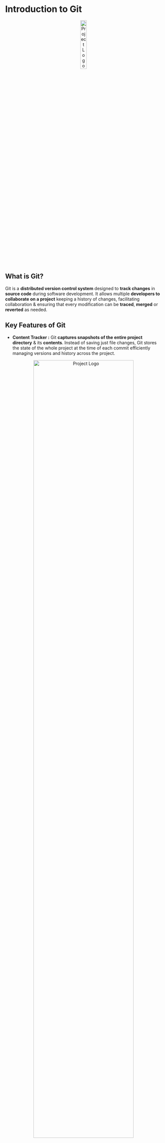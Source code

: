 # Introduction to Git
<div align="center">
    <img src="Diagrams/Git-Logo.png" alt="Project Logo" width=20%>
</div>

## What is Git?
Git is a **distributed version control system** designed to **track changes** in **source code** during software development. It allows multiple **developers to collaborate on a project** keeping a history of changes, facilitating collaboration & ensuring that every modification can be **traced**, **merged** or **reverted** as needed.

## Key Features of Git
- **Content Tracker :** Git **captures snapshots of the entire project directory** & its **contents**. Instead of saving just file changes, Git stores the state of the whole project at the time of each commit efficiently managing versions and history across the project.
<div align="center">
    <img src="Diagrams/Content-Tracker.png" alt="Project Logo" width=80%>
</div>

- **Distributed :** Every developer has a complete **copy of the entire repository** including its history on their own machine.
<div align="center">
    <img src="Diagrams/Distributed.png" alt="Project Logo" width=50%>
</div>

- **Version Control :**  Git tracks changes to files over time allowing us to **go back in time to view**, **manage** & **review the history** of a project. This makes it easy to **restore previous versions** & keep a detailed log of modifications.
<div align="center">
    <img src="Diagrams/Version-Control.png" alt="Project Logo" width=70%>
</div>

- **Branching and Merging :** Git allows developers to work on different features or fixes in parallel through **branches** which can later be merged into the main codebase.
<div align="center">
    <img src="Diagrams/Branching-Merging.png" alt="Project Logo" width=70%>
</div>

## Git Repository Types
Git supports two main types of repositories.
1. **Local Repository**
2. **Remote Repository**

<div align="center">
    <img src="Diagrams/Local-Remote-Repository-Architecture.png" alt="Project Logo" width=90%>
</div>

### 1. Local Repository 
This is a repository stored on our **local machine** where **we can work independently**. Each developer has a complete copy of the project including the **entire version history**. Changes are made **locally** & **can be committed to the local repository** without needing to connect to any **remote server**. In a Local Repository, Git manages changes through **three main areas** :
1. **Working Area**
This is the directory **where we actively make changes to files**. Any **edits**, **additions** or **deletions** happen here but they are **not yet tracked** by **Git** until **we stage them**.
2. **Staging Area (also known as the Index)**
The staging area is a **holding space** between the **working area & the repository**. When we decide to track certain changes **we add them to the staging area** with **`git add`**. It holds a snapshot of what will be included in the next commit.
3. **Commit**
Once changes are staged, we can create a commit using **`git commit`** which **saves the staged changes** to the local repository. Each commit is a snapshot of the project's state at that point in time allowing us to go back in time if needed.

These three areas form the basic workflow in Git ensuring changes are carefully managed before being permanently recorded in the repository.
### 2. Remote Repository
A **remote repository is hosted on a server** & is typically used to **share code among team members** or **backup the project**. Multiple developers can collaborate by pushing their changes to and pulling updates from the remote repository. 

Features of Remote Repository :
- **Collaboration :** It enables teams to collaborate on code & track changes.
- **Backup :** It acts as a backup of your project stored in a remote location.
- **Synchronization :** Changes made locally can be pushed to the remote repository & updates from others can be pulled to keep the codebase in sync.

Common platforms for remote repositories include:
- **GitHub :** Popular for open-source projects.
- **GitLab :** Known for DevOps features and CI/CD integration.
- **Bitbucket :** Often used for private and business projects.
## Understanding the Areas in Git
### Working Area
#### Definition
The working area is the local directory where you create and modify files for your project. This area contains all the files and folders that you are currently working on.
#### Characteristics
- **Untracked Changes :** Any new files or changes made to existing files are considered untracked by Git until you explicitly stage them.
- **Local Modifications :** You can freely edit files in this area without affecting the repository history. This is where you do all your development work.
- **Visibility :** Files in the working area can be seen and modified using any text editor or Integrated Development Environment (IDE).
### Staging Area
#### Definition 
The staging area (also known as the index) is an intermediate space where changes are prepared before being committed to the repository. It acts as a buffer between the working area and the committed state.
#### Characteristics
- **Marked for Inclusion :** When you add files to the staging area using the git add command, you mark them for inclusion in the next commit. This allows you to select which changes you want to commit.
- **Snapshot of Changes :** The staging area holds a snapshot of the changes you have staged. This snapshot will be saved in the next commit allowing you to control what gets committed.
- **Selective Committing :** You can stage individual files or specific changes within files, giving you fine-grained control over your commit history.
### Committed Files
#### Definition
Committed files are those that have been saved to the Git repository. A commit is a snapshot of the project at a specific point in time.
#### Characteristics
- **Tracked Changes :** Once files are committed git tracks their changes allowing you to revisit the commit history at any time.
- **Commit History :** Each commit is associated with a unique identifier (hash) and contains metadata, including the author, date & commit message. This history allows you to understand the evolution of your project.
- **Revisions :** Committed files can be reverted, modified or compared with other commits using various Git commands. This feature is crucial for collaboration & maintaining the integrity of the project over time.
<div align="center">
    <img src="Diagrams/Areas-in-Git.png" alt="Project Logo" width=80%>
</div>

## Git Add
### What is git add?
**Git add** is a command **used to stage changes in Git** preparing them to be included in the **next commit**. It doesn’t actually commit the changes it simply **moves modified or new files from the working area to the staging area** (also known as the "index"). This step is crucial in Git’s workflow because only staged changes can be committed.
### Key Concepts of `git add`
1. Staging Changes
2. Staging
3. Tracking New Files
4. Removing Changes from Staging
## Git Commit
### What is Commit?
**Git commit** represents a **snapshot of the project at a specific point in time**. It stores changes made to the files in a repository and forms the backbone of Git's version control.

A commit includes:
- **Author information (name and email)**
- **Commit message (a brief description of the changes)**
- **Changes (diff) (what was added, modified or deleted)**
### Commit Message Guidelines
- **Be clear :** The message should describe the changes and why they were made.
- **Use imperative mood :** Commit messages should describe what the commit does when applied, such as:
    - **`"Fix typo in README"`**
    - **`"Add new authentication method"`**
#### Here are more concise descriptions for different types of Git commits:
- **Added Image :** Included a new image or diagram.
- **Fixed Typo :** Corrected a spelling mistake.
- **Fixed Syntax :** Corrected errors in code or formatting.
- **Added Bold Text :** Highlighted important keywords.
- **Fixed Heading :** Edited or restructured a heading.
- **Updated Image :** Replaced an outdated diagram with a new one.
- **Refined Content :** Improved the clarity or readability of text.
- **Fixed Comments :** Improved explanations in code comments.
## Git Branches
Git **branches** are an essential feature of version control that **allow us to work on different versions of a project simultaneously**. Branches enable **isolated development** meaning we can work on **new features**, **bug fixes** or **experiments** without **affecting the main codebase**. Here’s how Git branches work:
### 1. Main Branch (Master/Main)
- The main branch is typically where the stable version of the code resides. It’s the default branch when a repository is initialized & it’s often called main (formerly master).
- It holds production-ready code & all features or changes eventually get merged back into this branch.
### 2. Feature Branches
- A feature branch is a separate branch created from the main branch where we can develop new features or make changes.
- This branch keeps changes isolated until they are complete and ready to be merged into the main codebase.
### 3. Branch Creation
We can create a branch at any point. A branch is simply a pointer to a specific commit in the project’s history. Once a branch is created any commits made on that branch will not affect other branches.
### 4. Switching Branches
- Switching between branches allows us to move back and forth between different lines of development. This makes it easy to pause work on one feature and work on another or go back to a previous version of the project.
### 5. Merging Branches
- When a branch is ready to be integrated with the main code we merge it back into the main branch. This can be a fast-forward merge or a more complex three-way merge if the two branches have diverged.
### 6. Conflicts
- If changes from different branches overlap Git may encounter conflicts during a merge. Conflicts need to be manually resolved before the merge can complete.
### 7. Branch Management Best Practices
- **Use Meaningful Names :** Name branches based on the feature or task, making it easy to understand the purpose of each branch.
- **Merge frequently :** To avoid large, complicated merges, it’s a good idea to merge branches back into the main branch regularly.
- **Delete branches :** After a branch has been merged, it’s often deleted to keep the repository clean.

Let's dive into branch merging and management in a **team environment**.
#### 1. Merging Branches
Merging in Git combines the changes from one branch into another, often to incorporate new features or fixes into the **`main branch`**. There are two common types of merges:
- **Fast-Forward Merge :** If there are no new commits on the **`main branch`**, Git can move the branch pointer forward without creating a new commit this is called a **Fast-Forward Merge**. It happens automatically if the branches haven’t diverged.
- **Three-Way Merge :** Happens when both the main and feature branches have new commits. Git creates a new commit to combine changes from both branches.
#### 2. How to Merge
1. **Switch to the Main Branch** (where the changes need to go).
2. **Merge the Feature Branch into the Main Branch**.
3. **Resolve Conflicts if any occur** (e.g., both branches changed the same line of code).
#### 3. Merge Conflicts
1. When two branches change the same part of a file, Git cannot automatically merge and shows a conflict.
2. We edit the file to choose which changes to keep.
3. After resolving, commit the merge to finalize it.
#### 4. Working in Teams
- **Use Feature Branches :** Each developer works on their own branch for a task or feature. Once done they merge their branch into the **`main branch`**.
- **Merge Frequently :** To avoid conflicts keep merging changes from the main branch into your **`feature branch`** regularly.
- **Pull Requests (PRs) :** Before merging into the **`main branch`** the team can review the changes in a pull request to ensure everything looks good.
#### 5. Best Practices
- **Keep Branches Short :** Don't work on a **`feature branch`** for too long before merging it. Smaller, more frequent merges are easier to manage.
- **Review code before Merging :** Use pull requests to get feedback from the team before adding changes to the main branch.
- **Handle Conflicts Early :** Resolve conflicts as soon as they come up so they don’t pile up.
<div align="center">
    <img src="Diagrams/Branching.png" alt="Project Logo" width=70%>
</div>

## Git Push
In Git, Push is used to **upload local repository content** to a **remote repository**. Essentially, it **transfers committed changes** from your local repository to the remote making them available to others working on the project.
### Key Aspects of `git push`
- **Transfer Changes :** It moves your local commits (newly added or modified files) to a specified branch on the remote repository.
- **Tracking Branches :** When you push, Git typically updates a "**tracking branch**", which represents the **state of the corresponding branch** in the remote repository. The **branch name in the remote** can be the same as the **local one** (commonly master or main) or different depending on how we configure it.
### Common Scenarios
- **Collaborating on Projects :** When working with a team you often push your changes to a shared repository so others can pull them & contribute.
- **Feature Branches :** For larger projects developers often push specific features or fixes to separate branches.
- **Continuous Integration (CI) :** Many projects trigger automatic builds or tests whenever code is pushed to specific branches.
### Important Considerations
- **Push vs. Pull :** **`git push`** uploads changes while **`git pull`** **fetches** & **merges** **changes from the remote repository** to your **local machine**.
- **Permissions :** You need proper permissions (write access) to push to a remote repository especially when collaborating on shared repositories.

## Git Cloning 
Git cloning is the process of creating a **local copy** of a **remote repository** using the **`git clone`** command. This allows us to **download the full version history** & **all branches of a project** from a **remote repository** to our **local machine**. Once cloned, we can make changes, commit & push updates back to the remote repository.
### Key Aspects of `git clone`
- **Repository Copy :** Cloning pulls the entire repository including all commits, branches, tags & files. It’s a one-time operation to create the local copy.
- **Linking to Remote :** When we clone a repository, Git automatically sets up a link to the remote repository (usually named origin). This allows us to pull updates and push changes in the future.
### Common Scenarios
- **Starting a Project :** Developers clone repositories to get a full copy of a project's history and files to begin working.
- **Open-Source Contributions :** In open-source projects, we typically clone the project, create changes locally, and then push to a forked version or submit pull requests.
### Important Considerations
**Forking vs Cloning :** If we want to contribute to a project we don’t own (especially in open-source), it’s **common to fork the repository** (create our own copy in GitHub) & then **clone that fork** to our **local machine**.

## Git Pull Request

A **Git pull request** (often called a **pull request** or **PR**) is a feature used primarily in platforms like **GitHub**, **GitLab** & **Bitbucket** to facilitate code collaboration. A **pull request** allows a **contributor to propose changes they've made to a repository** & then **ask the repository maintainer** to **review** & **merge** **those changes** into the **main codebase**.

### Key Aspects of a `Pull Request`
- **Proposing Changes :** A pull request is created after **you make changes to a branch** in a repository. You can use a **pull request** to let others know about the updates you want to merge.
- **Branch-Based :** Pull requests are made between branches. For example, if you have a feature branch with new functionality you can create a pull request to merge it into the main or master branch.
- **Code Review :** Maintainers or collaborators review the changes, comment, suggest improvements or approve the PR. If everything looks good they merge the changes into the main branch.
- **Collaboration :** Pull requests are used to collaborate on projects discuss the impact of changes & ensure that only quality code is merged into the main codebase.

### Important Considerations
- **Pull Request vs. Push :** A pull request is not the same as pushing changes. A **push sends changes to a remote branch**, while a pull request initiates a **review** & **discussion** for merging those changes into the main codebase.
- **Merge Conflicts :** Sometimes there can be conflicts between the changes in the pull request and the main branch. These conflicts need to be resolved before the PR can be merged.

### Example Workflow
- Fork and clone the original repository.
- Create a new branch for your changes.
- Make and commit changes.
- Push the branch to the remote repository.
- Open a pull request, describe your changes & wait for review.

## Git Fetch
**Fetching** is the process of **downloading changes from a remote repository** without **merging them into your local branch**. This allows you to **see what updates are available on the remote** without **affecting your local repository**.
- **What it does? :** Downloads changes (commits, branches, tags) from the remote repository but does not modify your working files or the current branch.
- **When to use? :** Use **`git fetch`** when you want to **see the changes made in the remote repository** & decide later if you want to merge them into your local branch.
### Example Workflow
You’re working on your local branch and want to check if there are updates on the remote repository.
- Run git fetch to download the latest updates from the remote.
- Git stores these changes in a separate tracking branch (e.g., origin/main).
- You can inspect the changes and decide whether to merge them into your branch.

## Git Pull
Pulling is essentially a combination of two operations: **fetching** and **merging**. When you use **`git pull`** Git **first fetches changes** from the **remote repository** & then **automatically merges them** into your current branch. This operation **modifies your working directory** if there are differences between your local branch and the remote branch.
- **What it does?:** Downloads changes from the remote repository and merges them into your current branch.
- **When to use? :** Use git pull when you’re ready to incorporate changes from the remote branch into your local branch.
### Example Workflow
- You’re working on the main branch & there are updates on the remote main branch.
- Run **`git pull`** to **fetch** and **merge** the remote changes into your local branch.
- If there are no conflicts the remote changes are automatically incorporated into your current branch. If there are conflicts you will need to resolve them manually.

## Git Merge Conflict
A **merge conflict** occurs in Git when **two branches have made changes to the same line** of a file or when **one branch edits a file** while **another branch deletes it**. Git is unable to automatically resolve these differences during a merge, requiring manual intervention to resolve the conflict.
### Common Causes of Merge Conflicts:
- **Concurrent Edits :** Two branches modify the same line in a file differently.
- **File Deletion :** One branch deletes a file while another branch modifies it.
- **Changes to Overlapping Lines :** Changes made to adjacent lines that affect the same part of a file.
### Steps to Resolve Merge Conflicts
1. **Step 1.** : Identify the Conflict
2. **Step 2.** : Open the Conflicted Files
3. **Step 3.** : Manually Resolve the Conflict. Edit the conflicted files to resolve the differences. You can keep one of the changes, combine them or create a new resolution altogether. Remove the conflict markers (***`<<<<<<<, =======, >>>>>>>`**) after making your changes.

## Git Fork
In Git and platforms like GitHub a **fork is a personal copy of someone else's repository**. It allows users to **freely experiment with changes** **without affecting the original project**. **Forking** is commonly used in **collaborative development** especially in **open-source projects** to propose changes or contribute to a project.
### Key Features of a Fork
- **Independent Repository :** A fork creates a separate copy of the repository under your account. You can make changes, commit them & push them without affecting the original repository.
- **Pull Requests :** After making changes in a fork you can submit a pull request to the original repository, proposing that your changes be merged into the original project. This is a common way to contribute to open-source projects.
- **Contributions :** Forking is essential for collaboration. It allows multiple users to work on a project simultaneously each making changes in their own fork.
### Best Practice of Forking
1. Fork Responsibly
2. Clone Your Fork Locally
3. Create a New Branch for Changes
4. Keep Your Fork Up to Date
5. Submit a Pull Request When Ready
